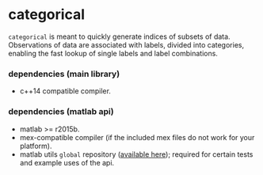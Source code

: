 # categorical

`categorical` is meant to quickly generate indices of subsets of data. Observations of data are associated with labels, divided into categories, enabling the fast lookup of single labels and label combinations.

### dependencies (main library)
* c++14 compatible compiler.

### dependencies (matlab api)
* matlab >= r2015b.
* mex-compatible compiler (if the included mex files do not work for your platform).
* matlab utils `global` repository ([available here](https://github.com/nfagan/global)); required for certain tests and example uses of the api.
